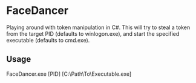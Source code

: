# FaceDancer
Playing around with token manipulation in C#. This will try to steal a token from the target PID (defaults to winlogon.exe), and start the specified executable (defaults to cmd.exe).

## Usage
FaceDancer.exe [PID] [C:\Path\To\Executable.exe]
